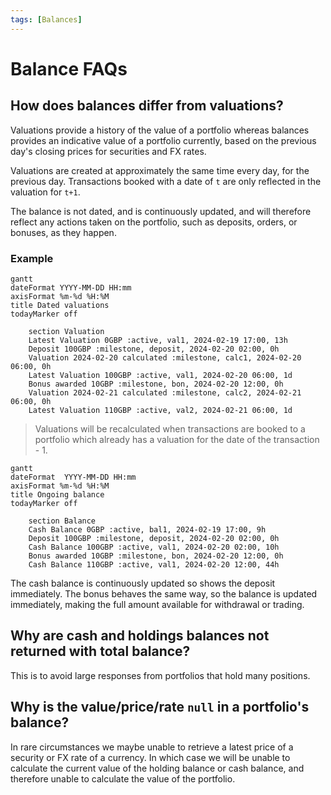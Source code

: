 ```yaml
---
tags: [Balances]
---
```


# Balance FAQs

## How does balances differ from valuations?

Valuations provide a history of the value of a portfolio whereas balances provides an indicative value of a portfolio currently, based on the previous day's closing prices for securities and FX rates.

Valuations are created at approximately the same time every day, for the previous day. Transactions booked with a date of `t` are only reflected in the valuation for `t+1`.

The balance is not dated, and is continuously updated, and will therefore reflect any actions taken on the portfolio, such as deposits, orders, or bonuses, as they happen.

### Example

```mermaid
gantt
dateFormat YYYY-MM-DD HH:mm
axisFormat %m-%d %H:%M
title Dated valuations
todayMarker off

    section Valuation
    Latest Valuation 0GBP :active, val1, 2024-02-19 17:00, 13h
    Deposit 100GBP :milestone, deposit, 2024-02-20 02:00, 0h
    Valuation 2024-02-20 calculated :milestone, calc1, 2024-02-20 06:00, 0h
    Latest Valuation 100GBP :active, val1, 2024-02-20 06:00, 1d
    Bonus awarded 10GBP :milestone, bon, 2024-02-20 12:00, 0h
    Valuation 2024-02-21 calculated :milestone, calc2, 2024-02-21 06:00, 0h
    Latest Valuation 110GBP :active, val2, 2024-02-21 06:00, 1d
```

<!-- theme: info -->
> Valuations will be recalculated when transactions are booked to a portfolio which already has a valuation for the date of the transaction - 1.


```mermaid
gantt
dateFormat  YYYY-MM-DD HH:mm
axisFormat %m-%d %H:%M
title Ongoing balance
todayMarker off

    section Balance
    Cash Balance 0GBP :active, bal1, 2024-02-19 17:00, 9h
    Deposit 100GBP :milestone, deposit, 2024-02-20 02:00, 0h
    Cash Balance 100GBP :active, val1, 2024-02-20 02:00, 10h
    Bonus awarded 10GBP :milestone, bon, 2024-02-20 12:00, 0h
    Cash Balance 110GBP :active, val1, 2024-02-20 12:00, 44h
```

The cash balance is continuously updated so shows the deposit immediately. The bonus behaves the same way, so the balance is updated immediately, making the full amount available for withdrawal or trading.

## Why are cash and holdings balances not returned with total balance?

This is to avoid large responses from portfolios that hold many positions.

## Why is the value/price/rate `null` in a portfolio's balance?

In rare circumstances we maybe unable to retrieve a latest price of a security or FX rate of a currency. In which case we will be unable to calculate the current value of the holding balance or cash balance, and therefore unable to calculate the value of the portfolio.

